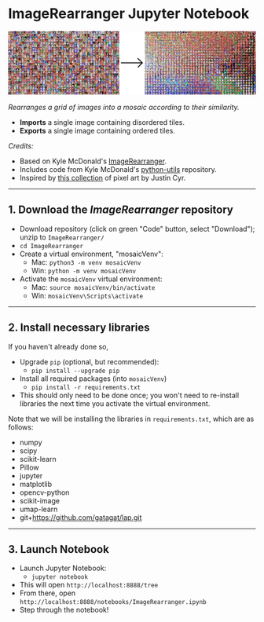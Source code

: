 
# ImageRearranger Jupyter Notebook

![overview.png](overview.png)

*Rearranges a grid of images into a mosaic according to their similarity.*

* **Imports** a single image containing disordered tiles.
* **Exports** a single image containing ordered tiles. 

*Credits:*

* Based on Kyle McDonald's [ImageRearranger](https://github.com/kylemcdonald/ImageRearranger/tree/master?tab=readme-ov-file).
* Includes code from Kyle McDonald's [python-utils](https://github.com/kylemcdonald/python-utils) repository. 
* Inspired by [this collection](https://twitter.com/JUSTIN_CYR/status/829196024631681024) of pixel art by Justin Cyr.

---

## 1. Download the *ImageRearranger* repository

* Download repository (click on green "Code" button, select "Download"); unzip to `ImageRearranger/`
* `cd ImageRearranger`
* Create a virtual environment, "mosaicVenv":
  * Mac: `python3 -m venv mosaicVenv`
  * Win: `python -m venv mosaicVenv`
* Activate the `mosaicVenv` virtual environment:
  * Mac: `source mosaicVenv/bin/activate`
  * Win: `mosaicVenv\Scripts\activate`

---

## 2. Install necessary libraries

If you haven't already done so, 

* Upgrade `pip` (optional, but recommended): 
  * `pip install --upgrade pip`
* Install all required packages (into `mosaicVenv`)
  * `pip install -r requirements.txt`
* This should only need to be done once; you won't need to re-install libraries the next time you activate the virtual environment.

Note that we will be installing the libraries in `requirements.txt`, which are as follows: 

* numpy
* scipy
* scikit-learn
* Pillow
* jupyter
* matplotlib
* opencv-python
* scikit-image
* umap-learn
* git+https://github.com/gatagat/lap.git

---

## 3. Launch Notebook 

* Launch Jupyter Notebook:
  * `jupyter notebook`
* This will open `http://localhost:8888/tree`
* From there, open `http://localhost:8888/notebooks/ImageRearranger.ipynb`
* Step through the notebook!
